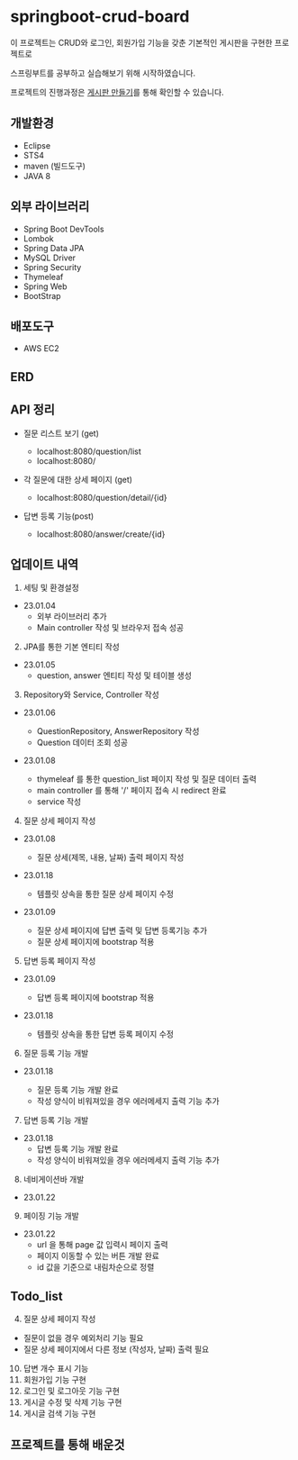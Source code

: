# springboot-crud-board

이 프로젝트는 CRUD와 로그인, 회원가입 기능을 갖춘 기본적인 게시판을 구현한 프로젝트로

스프링부트를 공부하고 실습해보기 위해 시작하였습니다.

프로젝트의 진행과정은 [게시판 만들기](https://jeehwan94.tistory.com/20)를 통해 확인할 수 있습니다.

## 개발환경

- Eclipse
- STS4
- maven (빌드도구)
- JAVA 8

## 외부 라이브러리

- Spring Boot DevTools
- Lombok
- Spring Data JPA
- MySQL Driver
- Spring Security
- Thymeleaf
- Spring Web
- BootStrap

## 배포도구

- AWS EC2

## ERD

## API 정리

- 질문 리스트 보기 (get)

  - localhost:8080/question/list
  - localhost:8080/

- 각 질문에 대한 상세 페이지 (get)

  - localhost:8080/question/detail/{id}

- 답변 등록 기능(post)
  - localhost:8080/answer/create/{id}

## 업데이트 내역

1. 세팅 및 환경설정

- 23.01.04
  - 외부 라이브러리 추가
  - Main controller 작성 및 브라우저 접속 성공

2. JPA를 통한 기본 엔티티 작성

- 23.01.05
  - question, answer 엔티티 작성 및 테이블 생성

3. Repository와 Service, Controller 작성

- 23.01.06

  - QuestionRepository, AnswerRepository 작성
  - Question 데이터 조회 성공

- 23.01.08
  - thymeleaf 를 통한 question_list 페이지 작성 및 질문 데이터 출력
  - main controller 를 통해 '/' 페이지 접속 시 redirect 완료
  - service 작성

4. 질문 상세 페이지 작성

- 23.01.08

  - 질문 상세(제목, 내용, 날짜) 출력 페이지 작성

- 23.01.18

  - 템플릿 상속을 통한 질문 상세 페이지 수정

- 23.01.09
  - 질문 상세 페이지에 답변 출력 및 답변 등록기능 추가
  - 질문 상세 페이지에 bootstrap 적용

5. 답변 등록 페이지 작성

- 23.01.09

  - 답변 등록 페이지에 bootstrap 적용

- 23.01.18

  - 템플릿 상속을 통한 답변 등록 페이지 수정

6. 질문 등록 기능 개발

- 23.01.18

  - 질문 등록 기능 개발 완료
  - 작성 양식이 비워져있을 경우 에러메세지 출력 기능 추가

7. 답변 등록 기능 개발

- 23.01.18
  - 답변 등록 기능 개발 완료
  - 작성 양식이 비워져있을 경우 에러메세지 출력 기능 추가

8. 네비게이션바 개발

- 23.01.22

9. 페이징 기능 개발

- 23.01.22
  - url 을 통해 page 값 입력시 페이지 출력
  - 페이지 이동할 수 있는 버튼 개발 완료
  - id 값을 기준으로 내림차순으로 정렬

## Todo_list

4. 질문 상세 페이지 작성

- 질문이 없을 경우 예외처리 기능 필요
- 질문 상세 페이지에서 다른 정보 (작성자, 날짜) 출력 필요

10. 답변 개수 표시 기능
11. 회원가입 기능 구현
12. 로그인 및 로그아웃 기능 구현
13. 게시글 수정 및 삭제 기능 구현
14. 게시글 검색 기능 구현

## 프로젝트를 통해 배운것
